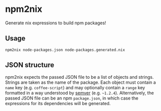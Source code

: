 npm2nix
=======
Generate nix expressions to build npm packages!

Usage
-----
`npm2nix node-packages.json node-packages.generated.nix`

JSON structure
--------------
npm2nix expects the passed JSON file to be a list of objects and strings. Strings are taken as the name of the package. Each object must contain a `name` key (e.g. `coffee-script`) and may optionally contain a `range` key formatted in a way understood by [semver](https://github.com/isaacs/node-semver) (e.g. `~1.2.4`). Alternatively, the passed JSON file can be an npm `package.json`, in which case the expressions for its dependencies will be generated.
